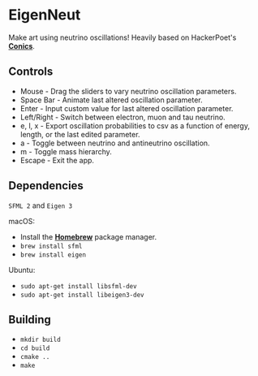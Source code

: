 # EigenNeut
Make art using neutrino oscillations! Heavily based on HackerPoet's [**Conics**](https://github.com/HackerPoet/Conics).

## Controls
* Mouse - Drag the sliders to vary neutrino oscillation parameters.
* Space Bar - Animate last altered oscillation parameter.
* Enter - Input custom value for last altered oscillation parameter.
* Left/Right - Switch between electron, muon and tau neutrino.
* e, l, x - Export oscillation probabilities to csv as a function of energy, length, or the last edited parameter.
* a - Toggle between neutrino and antineutrino oscillation.
* m - Toggle mass hierarchy.
* Escape - Exit the app.

## Dependencies
`SFML 2` and `Eigen 3`

macOS:
* Install the [**Homebrew**](https://brew.sh) package manager.
* `brew install sfml`
* `brew install eigen`

Ubuntu:
* `sudo apt-get install libsfml-dev`
* `sudo apt-get install libeigen3-dev`

## Building

* `mkdir build`
* `cd build`
* `cmake ..`
* `make`